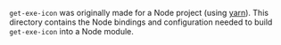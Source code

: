 `get-exe-icon` was originally made for a Node project (using [yarn](https://yarnpkg.com)).
This directory contains the Node bindings and configuration needed to build
`get-exe-icon` into a Node module.

